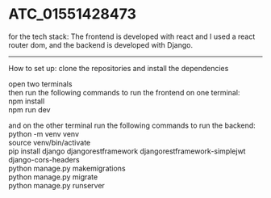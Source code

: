 # ATC_01551428473

for the tech stack: The frontend is developed with react and I used a react router dom, and the backend is developed with Django.

---

How to set up:
clone the repositories and install the dependencies  

open two terminals  
then run the following commands to run the frontend on one terminal:  
npm install  
npm run dev  
  
and on the other terminal run the following commands to run the backend:  
python -m venv venv  
source venv/bin/activate   
pip install django djangorestframework djangorestframework-simplejwt django-cors-headers  
python manage.py makemigrations  
python manage.py migrate  
python manage.py runserver  
